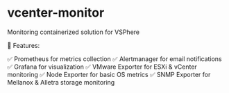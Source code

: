 # vcenter-monitor
Monitoring containerized solution for VSPhere


🚀 Features:

✅ Prometheus for metrics collection
✅ Alertmanager for email notifications
✅ Grafana for visualization
✅ VMware Exporter for ESXi & vCenter monitoring
✅ Node Exporter for basic OS metrics
✅ SNMP Exporter for Mellanox & Alletra storage monitoring

